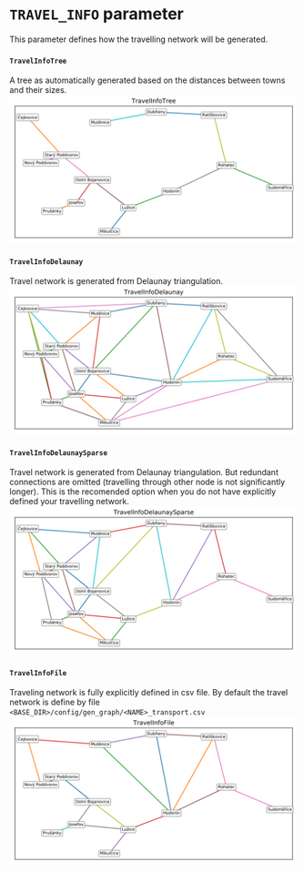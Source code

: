 
# `TRAVEL_INFO` parameter
This parameter defines how the travelling network will be generated.

#### `TravelInfoTree`
A tree as automatically generated based on the distances between towns and their sizes.
![](fig/travel-info-tree.svg)

#### `TravelInfoDelaunay`
Travel network is generated from Delaunay triangulation.
![](fig/travel-info-delaunay.svg)

#### `TravelInfoDelaunaySparse`
Travel network is generated from Delaunay triangulation. But redundant connections are omitted (travelling through other node is not significantly longer).
This is the recomended option when you do not have explicitly defined your travelling network. 
![](fig/travel-info-delaunay-sparse.svg)

#### `TravelInfoFile`
Traveling network is fully explicitly defined in csv file. By default the travel network is define by file `<BASE_DIR>/config/gen_graph/<NAME>_transport.csv`
![](fig/travel-info-file.svg)

